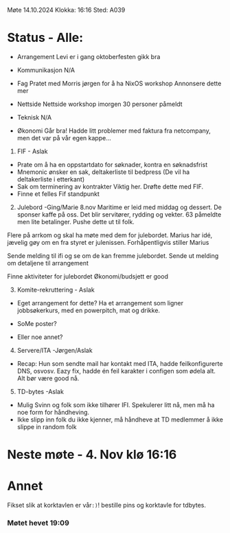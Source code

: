 Møte 14.10.2024 Klokka: 16:16 Sted: A039
# Status - Alle:
- Arrangement
Levi er i gang
oktoberfesten gikk bra

- Kommunikasjon
N/A

- Fag
Pratet med Morris jørgen for å ha NixOS workshop
Annonsere dette mer

- Nettside
Nettside workshop imorgen
30 personer påmeldt

- Teknisk
N/A

- Økonomi
Går bra!
Hadde litt problemer med faktura fra netcompany, men det var på vår egen kappe...

1. FIF - Aslak
- Prate om å ha en oppstartdato for søknader, kontra en søknadsfrist
- Mnemonic ønsker en sak, deltakerliste til bedpress (De vil ha deltakerliste i etterkant)
- Sak om terminering av kontrakter
    Viktig her. Drøfte dette med FIF.
- Finne et felles Fif standpunkt

2. Julebord -Ging/Marie 8.nov
Maritime er leid med middag og dessert. De sponser kaffe på oss. Det blir servitører, rydding og vekter. 63 påmeldte men lite betalinger. Pushe dette ut til folk.

Flere på arrkom og skal ha møte med dem for julebordet.
Marius har idé, jævelig gøy om en fra styret er julenissen. Forhåpentligvis stiller Marius

Sende melding til ifi og se om de kan fremme julebordet.
Sende ut melding om detaljene til arrangement

Finne aktiviteter for julebordet
Økonomi/budsjett er good

3. Komite-rekruttering - Aslak
  - Eget arrangement for dette?
    Ha et arrangement som ligner jobbsøkerkurs, med en powerpitch, mat og drikke.

  - SoMe poster?
  - Eller noe annet?

4. Servere/ITA -Jørgen/Aslak
  - Recap:
    Hun som sendte mail har kontakt med ITA, hadde feilkonfigurerte DNS, osvosv. Eazy fix, hadde én feil karakter i configen som ødela alt. Alt bør være good nå.

5. TD-bytes -Aslak
  - Mulig Svinn og folk som ikke tilhører IFI. Spekulerer litt nå, men må ha noe form for håndheving.
  - Ikke slipp inn folk du ikke kjenner, må håndheve at TD medlemmer å ikke slippe in random folk

# Neste møte - 4. Nov klø 16:16
# Annet
Fikset slik at korktavlen er vår`:)`!
bestille pins og korktavle for tdbytes.

### Møtet hevet 19:09